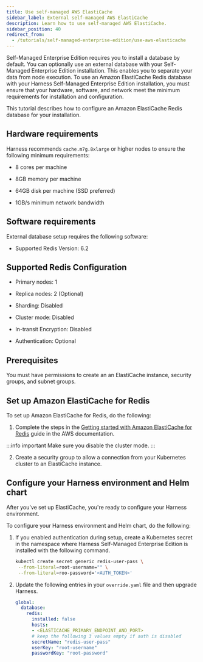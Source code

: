 ```yaml
---
title: Use self-managed AWS ElastiCache 
sidebar_label: External self-managed AWS ElastiCache
description: Learn how to use self-managed AWS ElastiCache.
sidebar_position: 40
redirect_from:
  - /tutorials/self-managed-enterprise-edition/use-aws-elasticache
---
```


Self-Managed Enterprise Edition requires you to install a database by default. You can optionally use an external database with your Self-Managed Enterprise Edition installation. This enables you to separate your data from node execution. To use an Amazon ElastiCache Redis database with your Harness Self-Managed Enterprise Edition installation, you must ensure that your hardware, software, and network meet the minimum requirements for installation and configuration.

This tutorial describes how to configure an Amazon ElastiCache Redis database for your installation.

## Hardware requirements​

Harness recommends `cache.m7g.8xlarge` or higher nodes to ensure the following minimum requirements:

- 8 cores per machine

- 8GB memory per machine

- 64GB disk per machine (SSD preferred)

- 1GB/s minimum network bandwidth

## Software requirements​

External database setup requires the following software:

- Supported Redis Version: 6.2

## Supported Redis Configuration

- Primary nodes: 1

- Replica nodes: 2 (Optional)

- Sharding: Disabled

- Cluster mode: Disabled

- In-transit Encryption: Disabled

- Authentication: Optional

## Prerequisites

You must have permissions to create an an ElastiCache instance, security groups, and subnet groups.

## Set up Amazon ElastiCache for Redis

To set up Amazon ElastiCache for Redis, do the following:

1. Complete the steps in the [Getting started with Amazon ElastiCache for Redis](https://docs.aws.amazon.com/AmazonElastiCache/latest/red-ug/GettingStarted.html) guide in the AWS documentation. 

:::info important
Make sure you disable the cluster mode.
:::

2. Create a security group to allow a connection from your Kubernetes cluster to an ElastiCache instance.

## Configure your Harness environment and Helm chart​

After you've set up ElastiCache, you're ready to configure your Harness environment.

To configure your Harness environment and Helm chart, do the following:

1. If you enabled authentication during setup, create a Kubernetes secret in the namespace where Harness Self-Managed Enterprise Edition is installed with the following command.

   ```sh
   kubectl create secret generic redis-user-pass \
    --from-literal=root-username="" \
    --from-literal=roo-password='<AUTH_TOKEN>'

2. Update the following entries in your `override.yaml` file and then upgrade Harness.

   ```yaml
   global:
     database:
       redis:
         installed: false
         hosts:
         - <ELASTICACHE_PRIMARY_ENDPOINT_AND_PORT>
         # keep the following 3 values empty if auth is disabled
         secretName: "redis-user-pass" 
         userKey: "root-username"
         passwordKey: "root-password"
   ```
